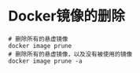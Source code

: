 # Docker镜像的删除

```shell
# 删除所有的悬虚镜像
docker image prune
# 删除所有的悬虚镜像，以及没有被使用的镜像
docker image prune -a
```